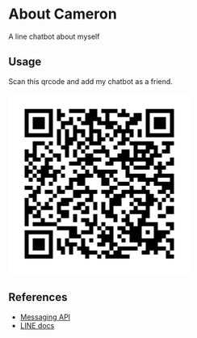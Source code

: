 # About Cameron

A line chatbot about myself

## Usage

Scan this qrcode and add my chatbot as a friend.

![Image of QrCode](qrcode/367bccqe.png)

## References

- [Messaging API](https://developers.line.biz/en/docs/messaging-api/building-bot/)
- [LINE docs](https://developers.line.biz/en/)
